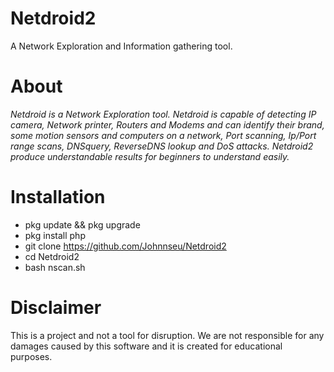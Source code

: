 # Netdroid2
A Network Exploration and Information gathering tool.
# About
*Netdroid is a Network Exploration tool. Netdroid is capable of detecting IP camera, Network printer, Routers and Modems and can identify their brand, some motion sensors and computers on a network, Port scanning, Ip/Port range scans, DNSquery, ReverseDNS lookup and DoS attacks. Netdroid2 produce understandable results for beginners to understand easily.*
# Installation
* pkg update && pkg upgrade
* pkg install php
* git clone https://github.com/Johnnseu/Netdroid2
* cd Netdroid2
* bash nscan.sh
# Disclaimer
This is a project and not a tool for disruption. We are not responsible for any damages caused by this software and it is created for educational purposes.
